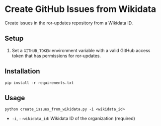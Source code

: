 # Create GitHub Issues from Wikidata

Create issues in the ror-updates repository from a Wikidata ID.

## Setup

1. Set a `GITHUB_TOKEN` environment variable with a valid GitHub access token that has permissions for ror-updates.

## Installation

```
pip install -r requirements.txt
```

## Usage

```
python create_issues_from_wikidata.py -i <wikidata_id>
```

- `-i`, `--wikidata_id`: Wikidata ID of the organization (required)
